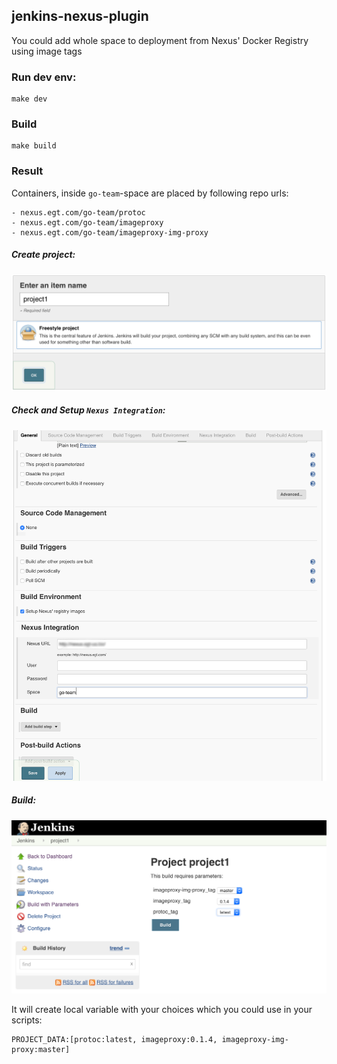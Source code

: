 jenkins-nexus-plugin
---

You could add whole space to deployment from Nexus' Docker Registry using image tags 

### Run dev env:
```
make dev
```

### Build
```
make build
```

### Result

Containers, inside `go-team`-space are placed by following repo urls:

    - nexus.egt.com/go-team/protoc
    - nexus.egt.com/go-team/imageproxy
    - nexus.egt.com/go-team/imageproxy-img-proxy

##### Create project:
![create](https://raw.githubusercontent.com/EGT-Ukraine/jenkins-nexus-plugin/master/docs/images/1.png)

##### Check and Setup `Nexus Integration`:
![setup](https://raw.githubusercontent.com/EGT-Ukraine/jenkins-nexus-plugin/master/docs/images/2.png)

##### Build:
![build](https://raw.githubusercontent.com/EGT-Ukraine/jenkins-nexus-plugin/master/docs/images/3.png)

It will create local variable with your choices which you could use in your scripts:
```
PROJECT_DATA:[protoc:latest, imageproxy:0.1.4, imageproxy-img-proxy:master]
```